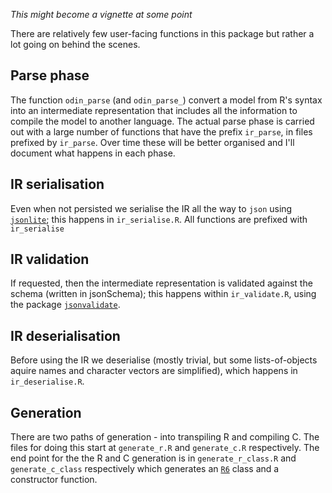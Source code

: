_This might become a vignette at some point_

There are relatively few user-facing functions in this package but rather a lot going on behind the scenes.

## Parse phase

The function `odin_parse` (and `odin_parse_`) convert a model from R's syntax into an intermediate representation that includes all the information to compile the model to another language.  The actual parse phase is carried out with a large number of functions that have the prefix `ir_parse`, in files prefixed by `ir_parse`.  Over time these will be better organised and I'll document what happens in each phase.

## IR serialisation

Even when not persisted we serialise the IR all the way to `json` using [`jsonlite`](https://cran.r-project.org/package=jsonlite); this happens in `ir_serialise.R`.  All functions are prefixed with `ir_serialise`

## IR validation

If requested, then the intermediate representation is validated against the schema (written in jsonSchema); this happens within `ir_validate.R`, using the package [`jsonvalidate`](https://cran.r-project.org/package=jsonvalidate).

## IR deserialisation

Before using the IR we deserialise (mostly trivial, but some lists-of-objects aquire names and character vectors are simplified), which happens in `ir_deserialise.R`.

## Generation

There are two paths of generation - into transpiling R and compiling C.  The files for doing this start at `generate_r.R` and `generate_c.R` respectively.  The end point for the the R and C generation is in `generate_r_class.R` and `generate_c_class` respectively which generates an [`R6`](https://cran.r-project.org/package=R6) class and a constructor function.
